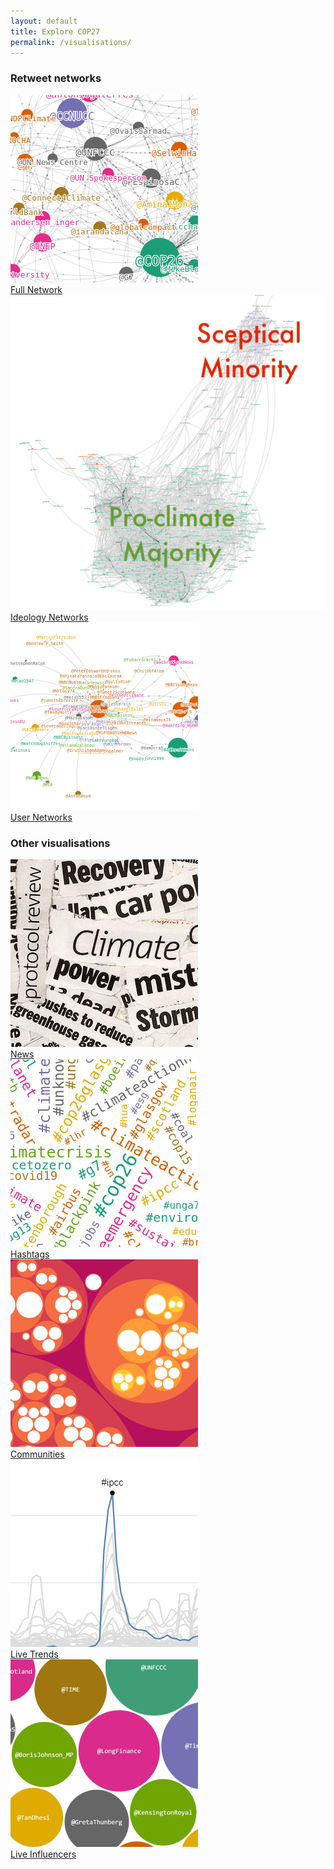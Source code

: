 ```yaml
---
layout: default
title: Explore COP27
permalink: /visualisations/
---
```


<h3>Retweet networks</h3>
<div class="flexi flexi-3 vis-list">
<div class="center"><a href="/"                          ><img src="/assets/img/network_viz.png">  <br/>Full Network</a></div>
<div class="center"><a href="/visualisation/ideology_net"><img src="/assets/img/ideology_viz.png">  <br/>Ideology Networks</a></div>
<div class="center"><a href="/visualisation/user_net"    ><img src="/assets/img/ego_viz.png">      <br/>User Networks</a></div>
</div>

<h3>Other visualisations</h3>
<div class="flexi flexi-5 vis-list">
<div class="center"><a href="/visualisation/news"       ><img src="/assets/img/news_viz.jpeg">  <br/>News</a></div>
<div class="center"><a href="/visualisation/hashtags"   ><img src="/assets/img/hashtag_viz.png">  <br/>Hashtags</a></div>
<div class="center"><a href="/visualisation/communities"><img src="/assets/img/community_viz.png"><br/>Communities</a></div>
<div class="center"><a href="/visualisation/trends"     ><img src="/assets/img/trends_viz.png">   <br/>Live Trends</a></div>
<div class="center"><a href="/visualisation/influencers"><img src="/assets/img/influencer_fig_cropped.png">   <br/>Live Influencers</a></div>
</div>

